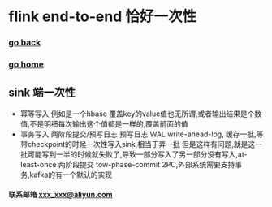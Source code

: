 #  flink end-to-end 恰好一次性
### [go back](/flink.md)      
### [go home](../README.md)     

## sink 端一次性
+ 幂等写入 例如是一个hbase 覆盖key的value值也无所谓,或者输出结果是个数值,不是明细每次输出这个值都是一样的,覆盖前面的值
+ 事务写入 两阶段提交/预写日志
预写日志 WAL write-ahead-log, 缓存一批,等带checkpoint的时候一次性写入sink,相当于弄一批
但是这样有问题,就是这一批可能写到一半的时候就失败了,导致一部分写入了另一部分没有写入,at-least-once
两阶段提交 tow-phase-commit 2PC,外部系统需要支持事务,kafka的有一个默认的实现


#### 联系邮箱 xxx_xxx@aliyun.com